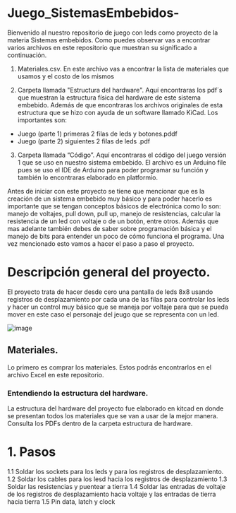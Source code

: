 # Juego_SistemasEmbebidos-

Bienvenido al nuestro repositorio de juego con leds como proyecto de la materia Sistemas embebidos.
Como puedes observar vas a encontrar varios archivos en este repositorio que muestran su significado a continuación.

1. Materiales.csv. En este archivo vas a encontrar la lista de materiales que usamos y el costo de los mismos

2. Carpeta llamada "Estructura del hardware". Aquí encontraras los pdf´s que muestran la estructura física del hardware de este sistema embebido. Además de que encontraras los archivos originales de esta estructura que se hizo con ayuda de un software llamado KiCad. Los importantes son: 
- Juego (parte 1) primeras 2 filas de leds y botones.pddf
- Juego (parte 2) siguientes 2 filas de leds .pdf

3. Carpeta llamada “Código”. Aquí encontraras el código del juego versión 1 que se uso en nuestro sistema embebido.
El archivo es un Arduino file pues se uso el IDE de Arduino para poder programar su función y también lo encontraras elaborado en platformio.


Antes de iniciar con este proyecto se tiene que mencionar que es la creación de un sistema embebido muy básico y para poder hacerlo es importante que se tengan conceptos básicos de electrónica como lo son: manejo de voltajes, pull down, pull up, manejo de resistencias, calcular la resistencia de un led con voltaje o de un botón, entre otros. Además que mas adelante también debes de saber sobre programación básica y el manejo de bits para entender un poco de cómo funciona el programa.
Una vez mencionado esto vamos a hacer el paso a paso el proyecto.

# Descripción general del proyecto.
El proyecto trata de hacer desde cero una pantalla de leds 8x8 usando registros de desplazamiento por cada una de las filas para controlar los leds y hacer un control muy básico que se maneja por voltaje para que se pueda mover en este caso el personaje del jeugo que se representa con un led.
							
![image](https://user-images.githubusercontent.com/106703825/235551403-dbbedd13-ecb7-497f-832a-acb14096a39e.png)
						

## Materiales.
Lo primero es comprar los materiales. Estos podrás encontrarlos en el archivo Excel en este repositorio.

### Entendiendo la estructura del hardware.
La estructura del hardware del proyecto fue elaborado en kitcad en donde se presentan todos los materiales que se van a usar de la mejor manera.
Consulta los PDFs dentro de la carpeta estructura de hardware.

# 1. Pasos
1.1	Soldar los sockets para los leds y para los registros de desplazamiento.
1.2	 Soldar los cables para los lesd hacia los registros de desplazamiento
1.3	Soldar las resistencias y puentear a tierra
1.4	Soldar las entradas de voltaje de los registros de desplazamiento hacia voltaje y las entradas de tierra hacia tierra
1.5	Pin data, latch y clock


